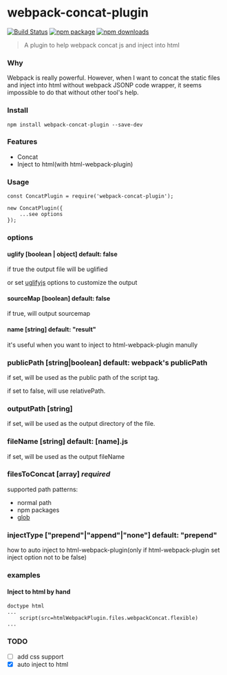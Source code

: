 # webpack-concat-plugin

[![Build Status](https://img.shields.io/travis/hxlniada/webpack-concat-plugin.svg)](https://travis-ci.org/hxlniada/webpack-concat-plugin)
[![npm package](https://img.shields.io/npm/v/webpack-concat-plugin.svg)](https://www.npmjs.org/package/webpack-concat-plugin)
[![npm downloads](http://img.shields.io/npm/dm/webpack-concat-plugin.svg)](https://www.npmjs.org/package/webpack-concat-plugin)

> A plugin to help webpack concat js and inject into html

### Why

Webpack is really powerful. However, when I want to concat the static files and inject into html without webpack JSONP code wrapper, it seems impossible to do that without other tool's help.

### Install

```
npm install webpack-concat-plugin --save-dev
```

### Features

- Concat
- Inject to html(with html-webpack-plugin)

### Usage

```
const ConcatPlugin = require('webpack-concat-plugin');

new ConcatPlugin({
    ...see options
});

```

### options

#### uglify [boolean | object] default: false
if true the output file will be uglified

or set [uglifyjs](https://github.com/mishoo/UglifyJS2) options to customize the output

#### sourceMap [boolean] default: false
if true, will output sourcemap

#### name [string] default: "result"
it's useful when you want to inject to html-webpack-plugin manully

### publicPath [string|boolean] default: webpack's publicPath
if set, will be used as the public path of the script tag.

if set to false, will use relativePath.

### outputPath [string]
if set, will be used as the output directory of the file.

### fileName [string] default: [name].js
if set, will be used as the output fileName

### filesToConcat [array] *required*
supported path patterns:
* normal path
* npm packages
* [glob](https://github.com/sindresorhus/globby)

### injectType ["prepend"|"append"|"none"] default: "prepend"
how to auto inject to html-webpack-plugin(only if html-webpack-plugin set inject option not to be false)

### examples
#### Inject to html by hand

```
doctype html
...
    script(src=htmlWebpackPlugin.files.webpackConcat.flexible)
...
```

### TODO

- [ ] add css support
- [x] auto inject to html
